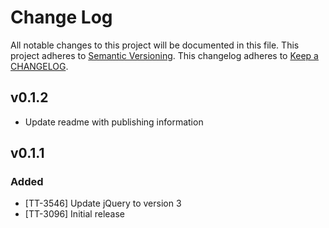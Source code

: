 # Change Log
All notable changes to this project will be documented in this file.
This project adheres to [Semantic Versioning](http://semver.org/).
This changelog adheres to [Keep a CHANGELOG](http://keepachangelog.com/).

## v0.1.2
- Update readme with publishing information

## v0.1.1
### Added
- [TT-3546] Update jQuery to version 3 
- [TT-3096] Initial release
